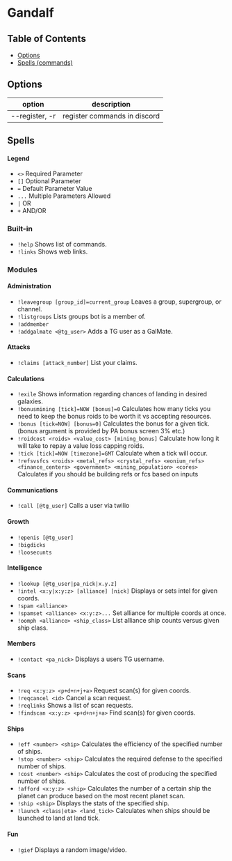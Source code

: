 # Gandalf

## Table of Contents
* [Options](#options)
* [Spells (commands)](#spells)

## Options
| option         | description                  |
|----------------|------------------------------|
| --register, -r | register commands in discord |

## Spells
#### Legend
* `<>` Required Parameter
* `[]` Optional Parameter
* `=` Default Parameter Value
* `...` Multiple Parameters Allowed
* `|` OR
* `+` AND/OR


### Built-in
* `!help` Shows list of commands.
* `!links` Shows web links.

### Modules
#### Administration
* `!leavegroup [group_id]=current_group` Leaves a group, supergroup, or channel.
* `!listgroups` Lists groups bot is a member of.
* `!addmember` 
* `!addgalmate <@tg_user>` Adds a TG user as a GalMate.

#### Attacks
* `!claims [attack_number]` List your claims.

#### Calculations
* `!exile` Shows information regarding chances of landing in desired galaxies.
* `!bonusmining [tick]=NOW [bonus]=0` Calculates how many ticks you need to keep the bonus roids to be worth it vs accepting resources.
* `!bonus [tick=NOW] [bonus=0]` Calculates the bonus for a given tick. (bonus argument is provided by PA bonus screen 3% etc.)
* `!roidcost <roids> <value_cost> [mining_bonus]` Calculate how long it will take to repay a value loss capping roids.
* `!tick [tick]=NOW [timezone]=GMT` Calculate when a tick will occur.
* `!refsvsfcs <roids> <metal_refs> <crystal_refs> <eonium_refs> <finance_centers> <government> <mining_population> <cores>` Calculates if you should be building refs or fcs based on inputs

#### Communications
* `!call [@tg_user]` Calls a user via twilio

#### Growth
* `!epenis [@tg_user]`
* `!bigdicks`
* `!loosecunts`

#### Intelligence
* `!lookup [@tg_user|pa_nick|x.y.z]`
* `!intel <x:y|x:y:z> [alliance] [nick]` Displays or sets intel for given coords.
* `!spam <alliance>`
* `!spamset <alliance> <x:y:z>...` Set alliance for multiple coords at once.
* `!oomph <alliance> <ship_class>` List alliance ship counts versus given ship class.

#### Members
* `!contact <pa_nick>` Displays a users TG username.

#### Scans
* `!req <x:y:z> <p+d+n+j+a>` Request scan(s) for given coords.
* `!reqcancel <id>` Cancel a scan request.
* `!reqlinks` Shows a list of scan requests.
* `!findscan <x:y:z> <p+d+n+j+a>` Find scan(s) for given coords.

#### Ships
* `!eff <number> <ship>` Calculates the efficiency of the specified number of ships.
* `!stop <number> <ship>` Calculates the required defense to the specified number of ships.
* `!cost <number> <ship>` Calculates the cost of producing the specified number of ships.
* `!afford <x:y:z> <ship>` Calculates the number of a certain ship the planet can produce based on the most recent planet scan.
* `!ship <ship>` Displays the stats of the specified ship.
* `!launch <class|eta> <land_tick>` Calculates when ships should be launched to land at land tick.

#### Fun
* `!gief` Displays a random image/video.